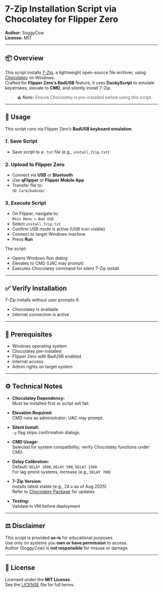 # 7-Zip Installation Script via Chocolatey for Flipper Zero

**Author:** SoggyCow  
**License:** MIT

---

## 📦 Overview

This script installs [7-Zip](https://www.7-zip.org/), a lightweight open-source file archiver, using [Chocolatey](https://chocolatey.org/) on Windows.  
Crafted for **Flipper Zero's BadUSB** feature, it uses **DuckyScript** to emulate keystrokes, elevate to **CMD**, and silently install 7-Zip.

> ⚠️ **Note:** Ensure Chocolatey is pre-installed before using this script.

---

## 🧪 Usage

This script runs via Flipper Zero’s **BadUSB keyboard emulation**.

### 1. Save Script

- Save script to a `.txt` file (e.g., `install_7zip.txt`)

### 2. Upload to Flipper Zero

- Connect via **USB** or **Bluetooth**
- Use **qFlipper** or **Flipper Mobile App**
- Transfer file to:  
  `SD Card/badusb/`

### 3. Execute Script

- On Flipper, navigate to:  
  `Main Menu > Bad USB`
- Select `install_7zip.txt`
- Confirm USB mode is active (USB icon visible)
- Connect to target Windows machine
- Press **Run**

The script:
- Opens Windows Run dialog
- Elevates to CMD (UAC may prompt)
- Executes Chocolatey command for silent 7-Zip install

---

## ✅ Verify Installation

7-Zip installs without user prompts if:
- Chocolatey is available
- Internet connection is active

---

## 🔧 Prerequisites

- Windows operating system  
- Chocolatey pre-installed  
- Flipper Zero with BadUSB enabled  
- Internet access  
- Admin rights on target system

---

## ⚙️ Technical Notes

- **Chocolatey Dependency:**  
  Must be installed first or script will fail.

- **Elevation Required:**  
  CMD runs as administrator; UAC may prompt.

- **Silent Install:**  
  `-y` flag skips confirmation dialogs.

- **CMD Usage:**  
  Selected for system compatibility; verify Chocolatey functions under CMD.

- **Delay Calibration:**  
  Default: `DELAY 1000`, `DELAY 500`, `DELAY 1500`  
  For lag-prone systems, increase (e.g., `DELAY 700`)

- **7-Zip Version:**  
  Installs latest stable (e.g., 24.x as of Aug 2025)  
  Refer to [Chocolatey Package](https://community.chocolatey.org/packages/7zip) for updates

- **Testing:**  
  Validate in VM before deployment

---

## ⚖️ Disclaimer

This script is provided **as-is** for educational purposes.  
Use only on systems you **own or have permission** to access.  
Author (SoggyCow) is **not responsible** for misuse or damage.

---

## 📄 License

Licensed under the **MIT License**.  
See the [LICENSE](LICENSE) file for full terms.
